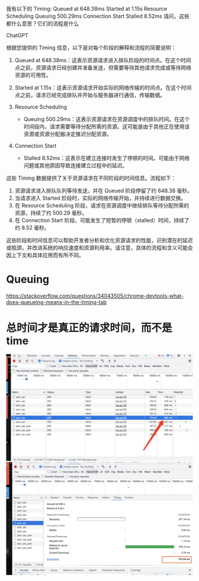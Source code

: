 我有以下的 Timing:
Queued at 648.38ms
Started at 1.15s
Resource Scheduling
 Queuing 500.29ms
Connection Start
 Stalled 8.52ms
请问，这些都什么意思？它们的流程是什么

ChatGPT

根据您提供的 Timing 信息，以下是对每个阶段的解释和流程的简要说明：

1. Queued at 648.38ms：这表示资源请求进入排队阶段的时间点。在这个时间点之前，资源请求已经创建并准备发送，但需要等待其他请求完成或等待网络资源的可用性。

2. Started at 1.15s：这表示资源请求开始实际的网络传输的时间点。在这个时间点之前，请求已经完成排队并开始与服务器进行通信，传输数据。

3. Resource Scheduling
   
   - Queuing 500.29ms：这表示资源请求在资源调度中的排队时间。在这个时间段内，请求需要等待分配所需的资源。这可能是由于其他正在使用该资源或资源分配器决定推迟分配资源。

4. Connection Start
   
   - Stalled 8.52ms：这表示在建立连接时发生了停顿的时间。可能由于网络问题或其他原因导致连接建立过程中的延迟。

这些 Timing 数据提供了关于资源请求在不同阶段的时间信息。流程如下：

1. 资源请求进入排队队列等待发送，并在 Queued 阶段停留了约 648.38 毫秒。
2. 当请求进入 Started 阶段时，实际的网络传输开始，并持续进行数据交换。
3. 在 Resource Scheduling 阶段，请求在资源调度中继续排队等待分配所需的资源，持续了约 500.29 毫秒。
4. 在 Connection Start 阶段，可能发生了短暂的停顿（stalled）时间，持续了约 8.52 毫秒。

这些阶段和时间信息可以帮助开发者分析和优化资源请求的性能，识别潜在的延迟或瓶颈，并改进系统的响应速度和资源利用率。请注意，具体的流程和含义可能会因上下文和具体应用而有所不同。

# Queuing

https://stackoverflow.com/questions/34043505/chrome-devtools-what-does-queueing-means-in-the-timing-tab

# 总时间才是真正的请求时间，而不是 time

<img title="" src="/picture/time.jpg" alt="">

<img title="" src="/picture/总时间.jpg" alt="">
